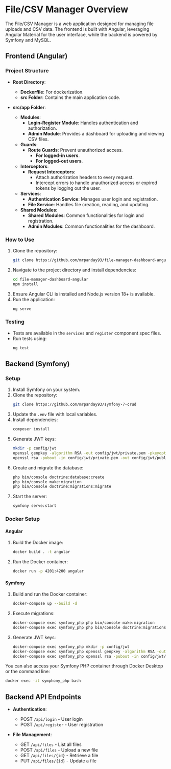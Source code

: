 
# File/CSV Manager Overview

The File/CSV Manager is a web application designed for managing file uploads and CSV data. The frontend is built with Angular, leveraging Angular Material for the user interface, while the backend is powered by Symfony and MySQL.

## Frontend (Angular)

### Project Structure

- **Root Directory**:
  - **Dockerfile**: For dockerization.
  - **src Folder**: Contains the main application code.

- **src/app Folder**:
  - **Modules**:
    - **Login-Register Module**: Handles authentication and authorization.
    - **Admin Module**: Provides a dashboard for uploading and viewing CSV files.
  - **Guards**:
    - **Route Guards**: Prevent unauthorized access.
      - **For logged-in users**.
      - **For logged-out users**.
  - **Interceptors**:
    - **Request Interceptors**:
      - Attach authorization headers to every request.
      - Intercept errors to handle unauthorized access or expired tokens by logging out the user.
  - **Services**:
    - **Authentication Service**: Manages user login and registration.
    - **File Service**: Handles file creation, reading, and updating.
  - **Shared Modules**:
    - **Shared Modules**: Common functionalities for login and registration.
    - **Admin Modules**: Common functionalities for the dashboard.

### How to Use

1. Clone the repository:
   ```bash
   git clone https://github.com/mrpanday93/file-manager-dashboard-angular
   ```
2. Navigate to the project directory and install dependencies:
   ```bash
   cd file-manager-dashboard-angular
   npm install
   ```
3. Ensure Angular CLI is installed and Node.js version 18+ is available.
4. Run the application:
   ```bash
   ng serve
   ```

### Testing

- Tests are available in the `services` and `register` component spec files.
- Run tests using:
  ```bash
  ng test
  ```

## Backend (Symfony)

### Setup

1. Install Symfony on your system.
2. Clone the repository:
   ```bash
   git clone https://github.com/mrpanday93/symfony-7-crud
   ```
3. Update the `.env` file with local variables.
4. Install dependencies:
   ```bash
   composer install
   ```
5. Generate JWT keys:
   ```bash
   mkdir -p config/jwt
   openssl genpkey -algorithm RSA -out config/jwt/private.pem -pkeyopt rsa_keygen_bits:2048
   openssl rsa -pubout -in config/jwt/private.pem -out config/jwt/public.pem
   ```
6. Create and migrate the database:
   ```bash
   php bin/console doctrine:database:create
   php bin/console make:migration
   php bin/console doctrine:migrations:migrate
   ```
7. Start the server:
   ```bash
   symfony serve:start
   ```

### Docker Setup

#### Angular

1. Build the Docker image:
   ```bash
   docker build . -t angular
   ```
2. Run the Docker container:
   ```bash
   docker run -p 4201:4200 angular
   ```

#### Symfony

1. Build and run the Docker container:
   ```bash
   docker-compose up --build -d
   ```
2. Execute migrations:
   ```bash
   docker-compose exec symfony_php php bin/console make:migration
   docker-compose exec symfony_php php bin/console doctrine:migrations:migrate
   ```
3. Generate JWT keys:
   ```bash
   docker-compose exec symfony_php mkdir -p config/jwt
   docker-compose exec symfony_php openssl genpkey -algorithm RSA -out config/jwt/private.pem -pkeyopt rsa_keygen_bits:4096
   docker-compose exec symfony_php openssl rsa -pubout -in config/jwt/private.pem -out config/jwt/public.pem
   ```

You can also access your Symfony PHP container through Docker Desktop or the command line:
```bash
docker exec -it symphony_php bash
```

## Backend API Endpoints

- **Authentication**:
  - POST `/api/login` - User login
  - POST `/api/register` - User registration

- **File Management**:
  - GET `/api/files` - List all files
  - POST `/api/files` - Upload a new file
  - GET `/api/files/{id}` - Retrieve a file
  - PUT `/api/files/{id}` - Update a file
